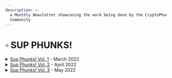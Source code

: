 ```yaml
---
description: >-
  a Monthly Newsletter showcasing the work being done by the CryptoPhunks
  Community
---
```


# ▫ SUP PHUNKS!



<details>

<summary><a href="https://eggphunk.medium.com/sup-phunks-vol-1-928db415d8fc">Sup Phunks! Vol. 1</a> - March 2022</summary>

[https://eggphunk.medium.com/sup-phunks-vol-1-928db415d8fc](https://eggphunk.medium.com/sup-phunks-vol-1-928db415d8fc)

</details>

<details>

<summary><a href="https://eggphunk.medium.com/sup-phunks-vol-2-5e74224be4ee">Sup Phunks! Vol. 2</a> - April 2022 </summary>

[https://eggphunk.medium.com/sup-phunks-vol-2-5e74224be4ee](https://eggphunk.medium.com/sup-phunks-vol-2-5e74224be4ee)

</details>

<details>

<summary><a href="https://eggphunk.medium.com/sup-phunks-vol-3-1305460da63f">Sup Phunks! Vol. 3</a> - May 2022</summary>

[https://eggphunk.medium.com/sup-phunks-vol-3-1305460da63f](https://eggphunk.medium.com/sup-phunks-vol-3-1305460da63f)

</details>
